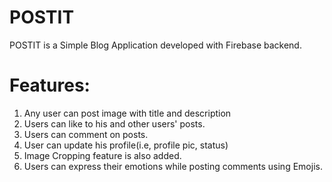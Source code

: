 # POSTIT

POSTIT is a Simple Blog Application developed with Firebase backend.

# Features:
1. Any user can post image with title and description
2. Users can like to his and other users' posts.
3. Users can comment on posts.
4. User can update his profile(i.e, profile pic, status)
5. Image Cropping feature is also added.
6. Users can express their emotions while posting comments using Emojis.
